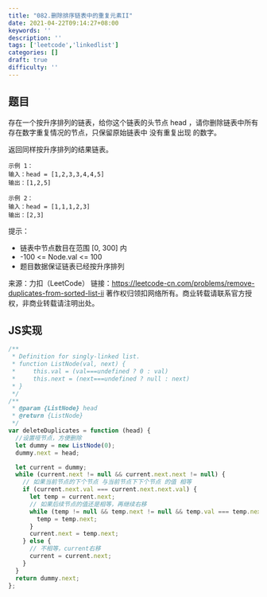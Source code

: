 ```yaml
---
title: "082.删除排序链表中的重复元素II"
date: 2021-04-22T09:14:27+08:00
keywords: ''
description: ''
tags: ['leetcode','linkedlist']
categories: []
draft: true
difficulty: ''
---
```


## 题目

存在一个按升序排列的链表，给你这个链表的头节点 head ，请你删除链表中所有存在数字重复情况的节点，只保留原始链表中 没有重复出现 的数字。

返回同样按升序排列的结果链表。

```
示例 1：
输入：head = [1,2,3,3,4,4,5]
输出：[1,2,5]

示例 2：
输入：head = [1,1,1,2,3]
输出：[2,3]
```

提示：

- 链表中节点数目在范围 [0, 300] 内
- -100 <= Node.val <= 100
- 题目数据保证链表已经按升序排列

来源：力扣（LeetCode）
链接：https://leetcode-cn.com/problems/remove-duplicates-from-sorted-list-ii
著作权归领扣网络所有。商业转载请联系官方授权，非商业转载请注明出处。


## JS实现

```javascript
/**
 * Definition for singly-linked list.
 * function ListNode(val, next) {
 *     this.val = (val===undefined ? 0 : val)
 *     this.next = (next===undefined ? null : next)
 * }
 */
/**
 * @param {ListNode} head
 * @return {ListNode}
 */
var deleteDuplicates = function (head) {
  //设置哑节点，方便删除
  let dummy = new ListNode(0);
  dummy.next = head;

  let current = dummy;
  while (current.next != null && current.next.next != null) {
    // 如果当前节点的下个节点 与当前节点下下个节点 的值 相等
    if (current.next.val === current.next.next.val) {
      let temp = current.next;
      // 如果后续节点的值还是相等，再继续右移
      while (temp != null && temp.next != null && temp.val === temp.next.val) {
        temp = temp.next;
      }
      current.next = temp.next;
    } else {
      // 不相等，current右移
      current = current.next;
    }
  }
  return dummy.next;
};
```
